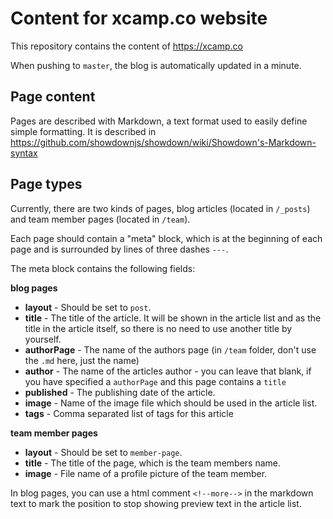 # Content for xcamp.co website

This repository contains the content of https://xcamp.co

When pushing to `master`, the blog is automatically updated in a minute.

## Page content

Pages are described with Markdown, a text format used to easily define simple formatting.
It is described in https://github.com/showdownjs/showdown/wiki/Showdown's-Markdown-syntax

## Page types

Currently, there are two kinds of pages, blog articles (located in `/_posts`) and team member pages (located in `/team`).

Each page should contain a "meta" block, which is at the beginning of each page and is surrounded by lines of three
dashes `---`.

The meta block contains the following fields:

**blog pages**
- **layout** - Should be set to `post`.
- **title** - The title of the article. It will be shown in the article list and as the title in the article itself, so
  there is no need to use another title by yourself.
- **authorPage** - The name of the authors page (in `/team` folder, don't use the `.md` here, just the name)
- **author** - The name of the articles author - you can leave that blank, if you have specified a `authorPage` and this
  page contains a `title` 
- **published** - The publishing date of the article.
- **image** - Name of the image file which should be used in the article list.
- **tags** - Comma separated list of tags for this article

**team member pages**
- **layout** - Should be set to `member-page`.
- **title** - The title of the page, which is the team members name.
- **image** - File name of a profile picture of the team member.


In blog pages, you can use a html comment `<!--more-->` in the markdown text to mark the position to stop showing
preview text in the article list.
